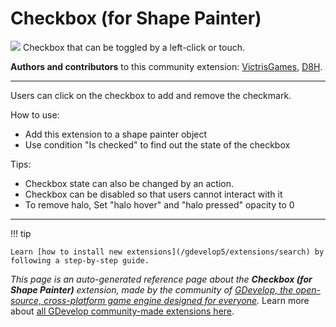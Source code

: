 # Checkbox (for Shape Painter)

<img src="https://resources.gdevelop-app.com/assets/Icons/checkbox-marked.svg" class="extension-icon"></img>
Checkbox that can be toggled by a left-click or touch.

**Authors and contributors** to this community extension: [VictrisGames](https://gd.games/VictrisGames), [D8H](https://gd.games/D8H).

---

Users can click on the checkbox to add and remove the checkmark. 

How to use:
- Add this extension to a shape painter object
- Use condition "Is checked" to find out the state of the checkbox

Tips:
- Checkbox state can also be changed by an action.
- Checkbox can be disabled so that users cannot interact with it 
- To remove halo, Set "halo hover" and "halo pressed" opacity to 0

---

!!! tip

    Learn [how to install new extensions](/gdevelop5/extensions/search) by following a step-by-step guide.

*This page is an auto-generated reference page about the **Checkbox (for Shape Painter)** extension, made by the community of [GDevelop, the open-source, cross-platform game engine designed for everyone](https://gdevelop.io/).* Learn more about [all GDevelop community-made extensions here](/gdevelop5/extensions).